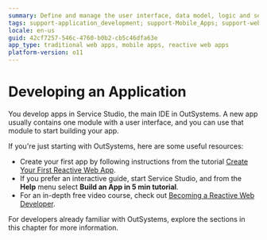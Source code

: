 ```yaml
---
summary: Define and manage the user interface, data model, logic and security of your OutSystems applications.
tags: support-application_development; support-Mobile_Apps; support-webapps; support-webapps-overview
locale: en-us
guid: 42cf7257-546c-4760-b0b2-cb5c46dfa63e
app_type: traditional web apps, mobile apps, reactive web apps
platform-version: o11
---
```


# Developing an Application

You develop apps in Service Studio, the main IDE in OutSystems. A new app usually contains one module with a user interface, and you can use that module to start building your app.

If you're just starting with OutSystems, here are some useful resources:

* Create your first app by following instructions from the tutorial [Create Your First Reactive Web App](../getting-started/create-reactive-web.md).
* If you prefer an interactive guide, start Service Studio, and from the **Help** menu select **Build an App in 5 min tutorial**.
* For an in-depth free video course, check out [Becoming a Reactive Web Developer](https://www.outsystems.com/learn/paths/18/becoming-a-reactive-web-developer/).

For developers already familiar with OutSystems, explore the sections in this chapter for more information.